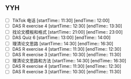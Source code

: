 ## YYH
- [ ] TikTok 电话 [startTime:: 11:30]  [endTime:: 12:00]
- [ ] DAS R exercise 4 [startTime:: 12:30]  [endTime:: 13:30]
- [ ] 找论文模板和格式 [startTime:: 21:00]  [endTime:: 23:00]
- [ ] DAS Quiz 6 [startTime:: 13:00]  [endTime:: 14:00]
- [ ] 理清论文思路 [startTime:: 14:30]  [endTime:: 16:30]
- [ ] DAS R exercise 4 [startTime:: 11:30]  [endTime:: 12:30]
- [ ] DAS R exercise 3 [startTime:: 10:30]  [endTime:: 11:30]
- [ ] 理清论文思路和方法 [startTime:: 14:30]  [endTime:: 16:30]
- [ ] DAS R exercise 4 [startTime:: 11:30]  [endTime:: 12:30]
- [ ] DAS R exercise 3 [startTime:: 10:30]  [endTime:: 11:30]
